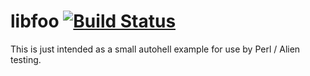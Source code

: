 # libfoo [![Build Status](https://secure.travis-ci.org/plicease/libfoo.png)](http://travis-ci.org/plicease/libfoo)

This is just intended as a small autohell example for use
by Perl / Alien testing.
